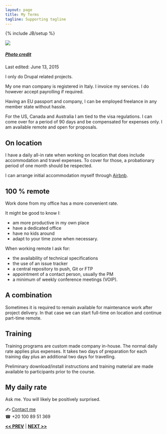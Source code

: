 ```yaml
---
layout: page
title: My Terms
tagline: Supporting tagline
---
```

{% include JB/setup %}

<a href="https://www.flickr.com/photos/wrobel/281135463" title="View photo on Flickr" target="_blank"><img src="https://farm1.staticflickr.com/115/281135463_302121a578_n.jpg" ></a><br />
<h5><a href="https://www.flickr.com/people/wrobel/" title="View user on Flickr" target="_blank">Photo credit</a></h5>

Last edited: June 13, 2015

I only do Drupal related projects.

My one man company is registered in Italy. I invoice my services. I do however accept payrolling if required.

Having an EU passport and company, I can be employed freelance in any member state without hassle.

For the US, Canada and Australia I am tied to the visa regulations. I can come over for a period of 90 days and be compensated for expenses only. I am available remote and open for proposals.


## On location

I have a daily all-in rate when working on location that does include accommodation and travel expenses. To cover for those, a probationary period of one month should be respected.

I can arrange initial accommodation myself through [Airbnb](https://www.airbnb.com/users/show/7889468).


## 100 % remote

Work done from my office has a more convenient rate.

It might be good to know I:

- am more productive in my own place
- have a dedicated office
- have no kids around
- adapt to your time zone when necessary.

When working remote I ask for:

- the availability of technical specifications
- the use of an issue tracker
- a central repository to push, Git or FTP
- appointment of a contact person, usually the PM
- a minimum of weekly conference meetings (VOIP).


## A combination

Sometimes it is required to remain available for maintenance work after project delivery. In that case we can start full-time on location and continue part-time remote.


## Training

Training programs are custom made company in-house. The normal daily rate applies plus expenses. It takes two days of preparation for each training day plus an additional two days for travelling.

Preliminary download/install instructions and training material are made available to participants prior to the course.


## My daily rate

Ask me. You will likely be positively surprised.

<span class="signs">✍</span> <a href="http://www.mousewheel.net/contact">Contact me</a><br />
<span class="signs">☎</span> +20 100 89 51 369


<a href="/past.html" title="Past experience"><b><< PREV</b></a> &#124; <a href="/" title="Home"><b>NEXT >></b></a>
